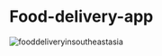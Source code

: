 # Food-delivery-app
![fooddeliveryinsoutheastasia](https://github.com/parthbhattad20/Food-delivery-app/assets/110810570/2d7b4259-31ba-4d26-aa00-03926ead8e89)
